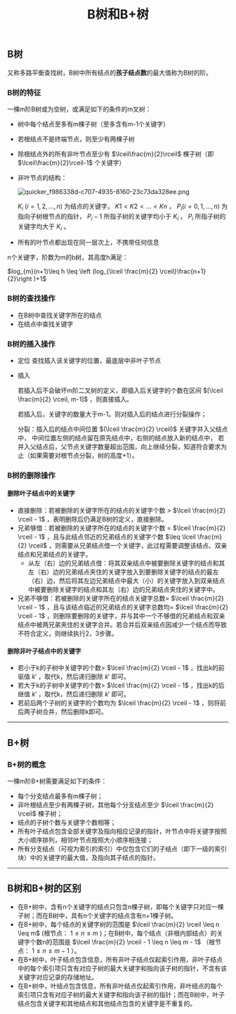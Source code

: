 ﻿---
title: 'B树和B+树'
tags: ['数据结构','B树','B+树']
---
## B树

又称多路平衡查找树，B树中所有结点的**孩子结点数**的最大值称为B树的阶。

### B树的特征

一棵m阶B树或为空树，或满足如下的条件的m叉树：

- 树中每个结点至多有m棵子树（至多含有m-1个关键字）
- 若根结点不是终端节点，则至少有两棵子树
- 除根结点外的所有非叶节点至少有 $\lceil\frac{m}{2}\rceil$ 棵子树（即 $\lceil\frac{m}{2}\rceil-1$ 个关键字）
- 非叶节点的结构：

  ![quicker_f986338d-c707-4935-8160-23c73da328ee.png](https://i.loli.net/2020/08/05/dKoNO94ETnPbMRv.png)

   $K_{i}\;(i=1,2,...,n)$ 为结点的关键字， $K1<K2<...<Kn$ ，
   $P_{i}(i=0,1,...,n)$ 为指向子树根节点的指针， $P_{i}-1$ 所指子树的关键字均小于 $K_{i}$ ， $P_{i}$ 所指子树的关键字均大于 $K_{i}$ 。
- 所有的叶节点都出现在同一层次上，不携带任何信息

n个关键字，阶数为m的b树，其高度h满足：

 $log_{m}(n+1)\leq h \leq \left (log_{\lceil \frac{m}{2} \rceil}\frac{n+1}{2}\right )+1$ 

### B树的查找操作

- 在B树中查找关键字所在的结点
- 在结点中查找关键字

### B树的插入操作

- 定位
  查找插入该关键字的位置，最底层中非叶子节点

- 插入

  若插入后不会破坏m阶二叉树的定义，即插入后关键字的个数在区间 $[\lceil \frac{m}{2} \rceil, m-1]$ ，则直接插入。

  若插入后，关键字的数量大于m-1。则对插入后的结点进行分裂操作；

  分裂：插入后的结点中间位置 $(\lceil \frac{m}{2} \rceil)$ 关键字并入父结点中，
  中间位置左侧的结点留在原先结点中，右侧的结点放入新的结点中，
  若并入父结点后，父节点关键字数量超出范围，向上继续分裂，知道符合要求为止（如果需要对根节点分裂，树的高度+1）。

### B树的删除操作

#### 删除叶子结点中的关键字

- 直接删除：若被删除的关键字所在的结点的关键字个数 >  $\lceil \frac{m}{2} \rceil - 1$ ，表明删除后仍满足B树的定义，直接删除。
- 兄弟够借：若被删除的关键字所在的结点的关键字个数 =  $\lceil \frac{m}{2} \rceil - 1$ ，且与此结点邻近的兄弟结点的关键字个数  $\leq \lceil \frac{m}{2} \rceil$ ，则需要从兄弟结点借一个关键字，此过程需要调整该结点、双亲结点和兄弟结点的关键字。
  - 从左（右）边的兄弟结点借：将其双亲结点中被要删除关键字的结点和其左（右）边的兄弟结点夹住的关键字放入到要删除关键字的结点的最左（右）边，然后将其左边兄弟结点中最大（小）的关键字放入到双亲结点中被要删除关键字的结点和其左（右）边的兄弟结点夹住的关键字中。
- 兄弟不够借：若被删除的关键字所在的结点关键字总数= $\lceil \frac{m}{2} \rceil - 1$ ，且与该结点临近的兄弟结点的关键字总数均= $\lceil \frac{m}{2} \rceil - 1$ ，则删除要删除的关键字，并与其中一个不够借的兄弟结点和双亲结点中被两兄弟夹住的关键字合并。若合并后双亲结点因减少一个结点而导致不符合定义，则继续执行2，3步骤。

#### 删除非叶子结点中的关键字

- 若小于k的子树中关键字的个数> $\lceil \frac{m}{2} \rceil - 1$ ，找出k的前驱值 $k'$ ，取代k，然后递归删除 $k'$ 即可。
- 若大于k的子树中关键字的个数> $\lceil \frac{m}{2} \rceil - 1$ ，找出k的后继值 $k'$ ，取代k，然后递归删除 $k'$ 即可。
- 若前后两个子树的关键字的个数均为 $\lceil \frac{m}{2} \rceil - 1$ ，则将前后两子树合并，然后删除k即可。

*********************************

## B+树

### B+树的概念

一棵m阶B+树需要满足如下的条件：

- 每个分支结点最多有m棵子树；
- 非叶根结点至少有两棵子树，其他每个分支结点至少 $\lceil \frac{m}{2} \rceil$ 棵子树；
- 结点的子树个数与关键字个数相等；
- 所有叶子结点包含全部关键字及指向相应记录的指针，叶节点中将关键字按照大小顺序排列，相邻叶节点按照大小顺序相连接；
- 所有分支结点（可视为索引的索引）中仅包含它们的子结点（即下一级的索引块）中的关键字的最大值，及指向其子结点的指针。

*********************************

## B树和B+树的区别

- 在B+树中，含有n个关键字的结点只包含n棵子树，即每个关键字只对应一棵子树；而在B树中，具有n个关键字的结点含有n+1棵子树。
- 在B+树中，每个结点的关键字树的范围是 $\lceil \frac{m}{2} \rceil \leq n \leq m$  (根节点： $1 \leq n \leq m$ )；在B树中，每个结点（非根内部结点）的关键字个数n的范围是 $\lceil \frac{m}{2} \rceil - 1 \leq n \leq m - 1$ （根节点： $1 \leq n \leq m-1$ ）。
- 在B+树中，叶子结点包含信息，所有非叶子结点仅起索引作用，非叶子结点中的每个索引项只含有对应子树的最大关键字和指向该子树的指针，不含有该关键字对应记录的存储地址。
- 在B+树中，叶结点包含信息，所有非叶结点仅起索引作用，非叶结点的每个索引项只含有对应子树的最大关键字和指向该子树的指针；而在B树中，叶子结点包含关键字和其他结点和其他结点包含的关键字是不重复的。
